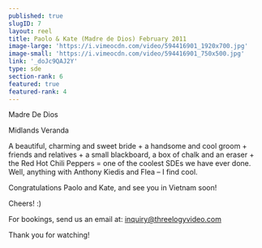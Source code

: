 ```yaml
---
published: true
slugID: 7
layout: reel
title: Paolo & Kate (Madre de Dios) February 2011
image-large: 'https://i.vimeocdn.com/video/594416901_1920x700.jpg'
image-small: 'https://i.vimeocdn.com/video/594416901_750x500.jpg'
link: '_doJc9QAJ2Y'
type: sde
section-rank: 6
featured: true
featured-rank: 4
---
```

Madre De Dios

Midlands Veranda

A beautiful, charming and sweet bride + a handsome and cool groom + friends and relatives + a small blackboard, a box of chalk and an eraser + the Red Hot Chili Peppers = one of the coolest SDEs we have ever done. Well, anything with Anthony Kiedis and Flea – I find cool.

Congratulations Paolo and Kate, and see you in Vietnam soon!

Cheers! :)

For bookings, send us an email at: inquiry@threelogyvideo.com

Thank you for watching!
